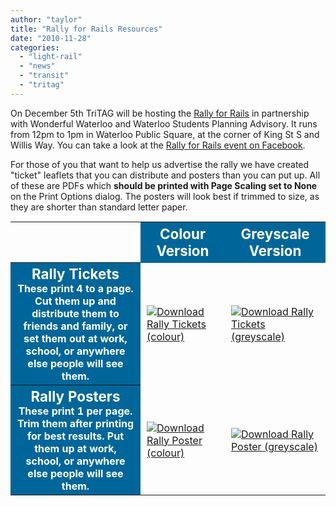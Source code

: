 ```yaml
---
author: "taylor"
title: "Rally for Rails Resources"
date: "2010-11-28"
categories: 
  - "light-rail"
  - "news"
  - "transit"
  - "tritag"
---
```


On December 5th TriTAG will be hosting the [Rally for Rails](https://lrtrally.ca) in partnership with Wonderful Waterloo and Waterloo Students Planning Advisory. It runs from 12pm to 1pm in Waterloo Public Square, at the corner of King St S and Willis Way. You can take a look at the [Rally for Rails event on Facebook](https://www.facebook.com/event.php?eid=165886033433531).

For those of you that want to help us advertise the rally we have created "ticket" leaflets that you can distribute and posters than you can put up. All of these are PDFs which **should be printed with Page Scaling set to None** on the Print Options dialog. The posters will look best if trimmed to size, as they are shorter than standard letter paper.

<table style="margin: 15px auto;"><tbody><tr><td style="border: none;">&nbsp;</td><th style="font-weight: bold; font-size: 140%; color: #FFF; background-color: #006699; font-style: normal;">Colour Version</th><th style="font-weight: bold; font-size: 140%; color: #FFF; background-color: #006699; font-style: normal;">Greyscale Version</th></tr><tr><th style="color: #FFF; background-color: #006699; width: 12em; vertical-align: top; font-style: normal;"><span style="font-weight: bold; font-size: 140%;">Rally Tickets</span><br>These print 4 to a page. Cut them up and distribute them to friends and family, or set them out at work, school, or anywhere else people will see them.</th><td style="padding: 10px;"><a href="https://lrtrally.ca/downloads/R4R-TriTAG-ticket-4up.pdf"><img src="images/R4R-TriTAG-ticket-4up.png" alt="Download Rally Tickets (colour)"></a></td><td style="padding: 10px;"><a href="https://lrtrally.ca/downloads/R4R-TriTAG-ticket-4up-grey.pdf"><img src="images/R4R-TriTAG-ticket-4up-grey.png" alt="Download Rally Tickets (greyscale)"></a></td></tr><tr><th style="color: #FFF; background-color: #006699; width: 12em; vertical-align: top; font-style: normal;"><span style="font-weight: bold; font-size: 140%;">Rally Posters</span><br>These print 1 per page. Trim them after printing for best results. Put them up at work, school, or anywhere else people will see them.</th><td style="padding: 10px;"><a href="https://lrtrally.ca/downloads/R4R-RedPoster.pdf"><img src="images/R4R-RedPoster.png" alt="Download Rally Poster (colour)"></a></td><td style="padding: 10px;"><a href="https://lrtrally.ca/downloads/R4R-GreyPoster.pdf"><img src="images/R4R-GreyPoster.png" alt="Download Rally Poster (greyscale)"></a></td></tr></tbody></table>
